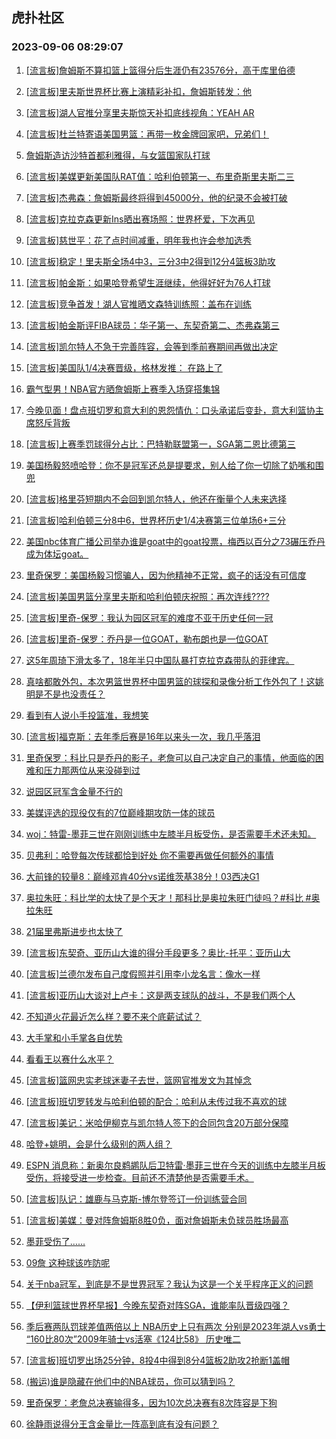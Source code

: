 ## 虎扑社区 
### 2023-09-06 08:29:07

1. [[流言板]詹姆斯不算扣篮上篮得分后生涯仍有23576分，高于库里伯德](https://bbs.hupu.com/62006111.html)

2. [[流言板]里夫斯世界杯比赛上演精彩补扣，詹姆斯转发：他](https://bbs.hupu.com/62005893.html)

3. [[流言板]湖人官推分享里夫斯惊天补扣底线视角：YEAH AR](https://bbs.hupu.com/62004366.html)

4. [[流言板]杜兰特寄语美国男篮：再带一枚金牌回家吧，兄弟们！](https://bbs.hupu.com/62006019.html)

5. [詹姆斯造访沙特首都利雅得，与女篮国家队打球](https://bbs.hupu.com/62006041.html)

6. [[流言板]美媒更新美国队RAT值：哈利伯顿第一、布里奇斯里夫斯二三](https://bbs.hupu.com/62005083.html)

7. [[流言板]杰弗森：詹姆斯最终将得到45000分，他的纪录不会被打破](https://bbs.hupu.com/62003921.html)

8. [[流言板]克拉克森更新Ins晒出赛场照：世界杯爱，下次再见](https://bbs.hupu.com/62004695.html)

9. [[流言板]慈世平：花了点时间减重，明年我也许会参加选秀](https://bbs.hupu.com/62006047.html)

10. [[流言板]稳定！里夫斯全场4中3，三分3中2得到12分4篮板3助攻](https://bbs.hupu.com/62003884.html)

11. [[流言板]帕金斯：如果哈登希望生涯继续，他得好好为76人打球](https://bbs.hupu.com/62006006.html)

12. [[流言板]竞争首发！湖人官推晒文森特训练照：盖布在训练](https://bbs.hupu.com/62005984.html)

13. [[流言板]帕金斯评FIBA球员：华子第一、东契奇第二、杰弗森第三](https://bbs.hupu.com/62005980.html)

14. [[流言板]凯尔特人不急于完善阵容，会等到季前赛期间再做出决定](https://bbs.hupu.com/62006195.html)

15. [[流言板]美国队1/4决赛晋级，格林发推： 在路上了](https://bbs.hupu.com/62006028.html)

16. [霸气型男！NBA官方晒詹姆斯上赛季入场穿搭集锦](https://bbs.hupu.com/62005994.html)

17. [今晚见面！盘点班切罗和意大利的恩怨情仇：口头承诺后变卦，意大利篮协主席怒斥背叛](https://bbs.hupu.com/61999914.html)

18. [[流言板]上赛季罚球得分占比：巴特勒联盟第一，SGA第二恩比德第三](https://bbs.hupu.com/62006328.html)

19. [美国杨毅怒喷哈登：你不是冠军还总是提要求，别人给了你一切除了奶嘴和围兜](https://bbs.hupu.com/62006036.html)

20. [[流言板]格里芬短期内不会回到凯尔特人，他还在衡量个人未来选择](https://bbs.hupu.com/62006239.html)

21. [[流言板]哈利伯顿三分8中6，世界杯历史1/4决赛第三位单场6+三分](https://bbs.hupu.com/62004536.html)

22. [美国nbc体育广播公司举办谁是goat中的goat投票，梅西以百分之73碾压乔丹成为体坛goat。](https://bbs.hupu.com/62005970.html)

23. [里奇保罗：美国杨毅习惯骗人，因为他精神不正常，疯子的话没有可信度](https://bbs.hupu.com/62005929.html)

24. [[流言板]美国男篮分享里夫斯和哈利伯顿庆祝照：再次连线????](https://bbs.hupu.com/62004422.html)

25. [[流言板]里奇-保罗：我认为园区冠军的难度不亚于历史任何一冠](https://bbs.hupu.com/62001267.html)

26. [[流言板]里奇-保罗：乔丹是一位GOAT，勒布朗也是一位GOAT](https://bbs.hupu.com/62002658.html)

27. [这5年周琦下滑太多了，18年半只中国队暴打克拉克森带队的菲律宾。](https://bbs.hupu.com/62001398.html)

28. [真啥都敢外包，本次男篮世界杯中国男篮的球探和录像分析工作外包了！这姚明是不是也没责任？](https://bbs.hupu.com/62005917.html)

29. [看到有人说小手投篮准，我想笑](https://bbs.hupu.com/62006113.html)

30. [[流言板]福克斯：去年季后赛是16年以来头一次，我几乎落泪](https://bbs.hupu.com/62006306.html)

31. [里奇保罗：科比只是乔丹的影子，老詹可以自己决定自己的事情，他面临的困难和压力那两位从来没碰到过](https://bbs.hupu.com/62006296.html)

32. [说园区冠军含金量不行的](https://bbs.hupu.com/62006146.html)

33. [美媒评选的现役仅有的7位巅峰期攻防一体的球员](https://bbs.hupu.com/62005967.html)

34. [woj：特雷-墨菲三世在刚刚训练中左膝半月板受伤，是否需要手术还未知。](https://bbs.hupu.com/62005697.html)

35. [贝弗利：哈登每次传球都恰到好处 你不需要再做任何额外的事情](https://bbs.hupu.com/62005881.html)

36. [大前锋的较量8：巅峰邓肯40分vs诺维茨基38分！03西决G1](https://bbs.hupu.com/62002218.html)

37. [奥拉朱旺：科比学的太快了是个天才！那科比是奥拉朱旺门徒吗？#科比 #奥拉朱旺](https://bbs.hupu.com/62000061.html)

38. [21届里弗斯进步也太快了](https://bbs.hupu.com/62004608.html)

39. [[流言板]东契奇、亚历山大谁的得分手段更多？奥比-托平：亚历山大](https://bbs.hupu.com/62005009.html)

40. [[流言板]兰德尔发布自己度假照并引用李小龙名言：像水一样](https://bbs.hupu.com/62005146.html)

41. [[流言板]亚历山大谈对上卢卡：这是两支球队的战斗，不是我们两个人](https://bbs.hupu.com/62004946.html)

42. [不知道火花最近怎么样？要不来个底薪试试？](https://bbs.hupu.com/62005798.html)

43. [大手掌和小手掌各自优势](https://bbs.hupu.com/62003578.html)

44. [看看王以赛什么水平？](https://bbs.hupu.com/62002570.html)

45. [[流言板]篮网忠实老球迷妻子去世，篮网官推发文为其悼念](https://bbs.hupu.com/62000346.html)

46. [[流言板]班切罗转发与哈利伯顿的配合：哈利从未传过我不喜欢的球](https://bbs.hupu.com/62005114.html)

47. [[流言板]美记：米哈伊柳克与凯尔特人签下的合同包含20万部分保障](https://bbs.hupu.com/62004838.html)

48. [哈登+姚明，会是什么级别的两人组？](https://bbs.hupu.com/62003200.html)

49. [ESPN 消息称：新奥尔良鹈鹕队后卫特雷·墨菲三世在今天的训练中左膝半月板受伤，将接受进一步检查。目前还不清楚他是否需要手术。](https://bbs.hupu.com/62005707.html)

50. [[流言板]队记：雄鹿与马克斯-博尔登签订一份训练营合同](https://bbs.hupu.com/62004872.html)

51. [[流言板]美媒：曼对阵詹姆斯8胜0负，面对詹姆斯未负球员胜场最高](https://bbs.hupu.com/62000053.html)

52. [墨菲受伤了……](https://bbs.hupu.com/62005693.html)

53. [09詹 这种球该咋防呢](https://bbs.hupu.com/62005674.html)

54. [关于nba冠军，到底是不是世界冠军？我认为这是一个关乎程序正义的问题](https://bbs.hupu.com/62005675.html)

55. [【伊利篮球世界杯早报】今晚东契奇对阵SGA，谁能率队晋级四强？](https://bbs.hupu.com/62004156.html)

56. [季后赛两队罚球差值两倍以上 NBA历史上只有两次 分别是2023年湖人vs勇士 “160比80次”2009年骑士vs活塞《124比58》 历史唯二](https://bbs.hupu.com/62002451.html)

57. [[流言板]班切罗出场25分钟，8投4中得到8分4篮板2助攻2抢断1盖帽](https://bbs.hupu.com/62004041.html)

58. [(搬运)谁是隐藏在他们中的NBA球员，你可以猜到吗？](https://bbs.hupu.com/61934030.html)

59. [里奇保罗：老詹总决赛输得多，因为10次总决赛有8次阵容是下狗](https://bbs.hupu.com/62000413.html)

60. [徐静雨说得分王含金量比一阵高到底有没有问题？](https://bbs.hupu.com/62005580.html)

